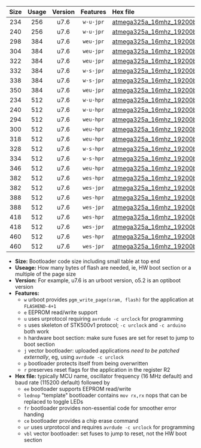 |Size|Usage|Version|Features|Hex file|
|:-:|:-:|:-:|:-:|:--|
|234|256|u7.6|`w-u-jpr`|[atmega325a_16mhz_19200bps_ur_vbl.hex](https://raw.githubusercontent.com/stefanrueger/urboot/main//atmega325a_16mhz_19200bps_ur_vbl.hex)|
|240|256|u7.6|`w-u-jpr`|[atmega325a_16mhz_19200bps_lednop_ur_vbl.hex](https://raw.githubusercontent.com/stefanrueger/urboot/main//atmega325a_16mhz_19200bps_lednop_ur_vbl.hex)|
|298|384|u7.6|`weu-jpr`|[atmega325a_16mhz_19200bps_ee_ur_vbl.hex](https://raw.githubusercontent.com/stefanrueger/urboot/main//atmega325a_16mhz_19200bps_ee_ur_vbl.hex)|
|304|384|u7.6|`weu-jpr`|[atmega325a_16mhz_19200bps_ee_lednop_ur_vbl.hex](https://raw.githubusercontent.com/stefanrueger/urboot/main//atmega325a_16mhz_19200bps_ee_lednop_ur_vbl.hex)|
|322|384|u7.6|`weu-jpr`|[atmega325a_16mhz_19200bps_ee_lednop_fr_ur_vbl.hex](https://raw.githubusercontent.com/stefanrueger/urboot/main//atmega325a_16mhz_19200bps_ee_lednop_fr_ur_vbl.hex)|
|332|384|u7.6|`w-s-jpr`|[atmega325a_16mhz_19200bps_vbl.hex](https://raw.githubusercontent.com/stefanrueger/urboot/main//atmega325a_16mhz_19200bps_vbl.hex)|
|338|384|u7.6|`w-s-jpr`|[atmega325a_16mhz_19200bps_lednop_vbl.hex](https://raw.githubusercontent.com/stefanrueger/urboot/main//atmega325a_16mhz_19200bps_lednop_vbl.hex)|
|350|384|u7.6|`weu-jpr`|[atmega325a_16mhz_19200bps_ee_lednop_fr_ce_ur_vbl.hex](https://raw.githubusercontent.com/stefanrueger/urboot/main//atmega325a_16mhz_19200bps_ee_lednop_fr_ce_ur_vbl.hex)|
|234|512|u7.6|`w-u-hpr`|[atmega325a_16mhz_19200bps_ur.hex](https://raw.githubusercontent.com/stefanrueger/urboot/main//atmega325a_16mhz_19200bps_ur.hex)|
|240|512|u7.6|`w-u-hpr`|[atmega325a_16mhz_19200bps_lednop_ur.hex](https://raw.githubusercontent.com/stefanrueger/urboot/main//atmega325a_16mhz_19200bps_lednop_ur.hex)|
|294|512|u7.6|`weu-hpr`|[atmega325a_16mhz_19200bps_ee_ur.hex](https://raw.githubusercontent.com/stefanrueger/urboot/main//atmega325a_16mhz_19200bps_ee_ur.hex)|
|300|512|u7.6|`weu-hpr`|[atmega325a_16mhz_19200bps_ee_lednop_ur.hex](https://raw.githubusercontent.com/stefanrueger/urboot/main//atmega325a_16mhz_19200bps_ee_lednop_ur.hex)|
|318|512|u7.6|`weu-hpr`|[atmega325a_16mhz_19200bps_ee_lednop_fr_ur.hex](https://raw.githubusercontent.com/stefanrueger/urboot/main//atmega325a_16mhz_19200bps_ee_lednop_fr_ur.hex)|
|328|512|u7.6|`w-s-hpr`|[atmega325a_16mhz_19200bps.hex](https://raw.githubusercontent.com/stefanrueger/urboot/main//atmega325a_16mhz_19200bps.hex)|
|334|512|u7.6|`w-s-hpr`|[atmega325a_16mhz_19200bps_lednop.hex](https://raw.githubusercontent.com/stefanrueger/urboot/main//atmega325a_16mhz_19200bps_lednop.hex)|
|346|512|u7.6|`weu-hpr`|[atmega325a_16mhz_19200bps_ee_lednop_fr_ce_ur.hex](https://raw.githubusercontent.com/stefanrueger/urboot/main//atmega325a_16mhz_19200bps_ee_lednop_fr_ce_ur.hex)|
|382|512|u7.6|`wes-hpr`|[atmega325a_16mhz_19200bps_ee.hex](https://raw.githubusercontent.com/stefanrueger/urboot/main//atmega325a_16mhz_19200bps_ee.hex)|
|382|512|u7.6|`wes-jpr`|[atmega325a_16mhz_19200bps_ee_vbl.hex](https://raw.githubusercontent.com/stefanrueger/urboot/main//atmega325a_16mhz_19200bps_ee_vbl.hex)|
|388|512|u7.6|`wes-hpr`|[atmega325a_16mhz_19200bps_ee_lednop.hex](https://raw.githubusercontent.com/stefanrueger/urboot/main//atmega325a_16mhz_19200bps_ee_lednop.hex)|
|388|512|u7.6|`wes-jpr`|[atmega325a_16mhz_19200bps_ee_lednop_vbl.hex](https://raw.githubusercontent.com/stefanrueger/urboot/main//atmega325a_16mhz_19200bps_ee_lednop_vbl.hex)|
|418|512|u7.6|`wes-hpr`|[atmega325a_16mhz_19200bps_ee_lednop_fr.hex](https://raw.githubusercontent.com/stefanrueger/urboot/main//atmega325a_16mhz_19200bps_ee_lednop_fr.hex)|
|418|512|u7.6|`wes-jpr`|[atmega325a_16mhz_19200bps_ee_lednop_fr_vbl.hex](https://raw.githubusercontent.com/stefanrueger/urboot/main//atmega325a_16mhz_19200bps_ee_lednop_fr_vbl.hex)|
|460|512|u7.6|`wes-hpr`|[atmega325a_16mhz_19200bps_ee_lednop_fr_ce.hex](https://raw.githubusercontent.com/stefanrueger/urboot/main//atmega325a_16mhz_19200bps_ee_lednop_fr_ce.hex)|
|460|512|u7.6|`wes-jpr`|[atmega325a_16mhz_19200bps_ee_lednop_fr_ce_vbl.hex](https://raw.githubusercontent.com/stefanrueger/urboot/main//atmega325a_16mhz_19200bps_ee_lednop_fr_ce_vbl.hex)|

- **Size:** Bootloader code size including small table at top end
- **Useage:** How many bytes of flash are needed, ie, HW boot section or a multiple of the page size
- **Version:** For example, u7.6 is an urboot version, o5.2 is an optiboot version
- **Features:**
  + `w` urboot provides `pgm_write_page(sram, flash)` for the application at `FLASHEND-4+1`
  + `e` EEPROM read/write support
  + `u` uses urprotocol requiring `avrdude -c urclock` for programming
  + `s` uses skeleton of STK500v1 protocol; `-c urclock` and `-c arduino` both work
  + `h` hardware boot section: make sure fuses are set for reset to jump to boot section
  + `j` vector bootloader: uploaded applications *need to be patched externally*, eg, using `avrdude -c urclock`
  + `p` bootloader protects itself from being overwritten
  + `r` preserves reset flags for the application in the register R2
- **Hex file:** typically MCU name, oscillator frequency (16 MHz default) and baud rate (115200 default) followed by
  + `ee` bootloader supports EEPROM read/write
  + `lednop` "template" bootloader contains `mov rx,rx` nops that can be replaced to toggle LEDs
  + `fr` bootloader provides non-essential code for smoother error handing
  + `ce` bootloader provides a chip erase command
  + `ur` uses urprotocol and requires `avrdude -c urclock` for programming
  + `vbl` vector bootloader: set fuses to jump to reset, not the HW boot section
